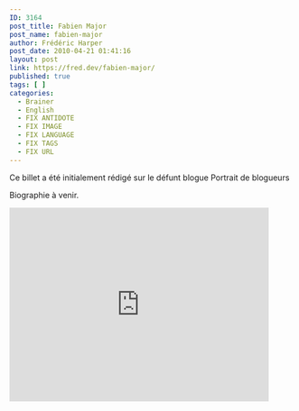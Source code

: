 ```yaml
---
ID: 3164
post_title: Fabien Major
post_name: fabien-major
author: Frédéric Harper
post_date: 2010-04-21 01:41:16
layout: post
link: https://fred.dev/fabien-major/
published: true
tags: [ ]
categories:
  - Brainer
  - English
  - FIX ANTIDOTE
  - FIX IMAGE
  - FIX LANGUAGE
  - FIX TAGS
  - FIX URL
---
```

<div id="deadblog">
  Ce billet a été initialement rédigé sur le défunt blogue Portrait de blogueurs
</div>

Biographie à venir.

<p style="text-align:center">
  <div class="embed video YouTube">
    <iframe width="459" height="344" src="https://www.youtube.com/embed/AEhcr-WKi4U?feature=oembed" frameborder="0" allowfullscreen></iframe>
  </div>
</p>